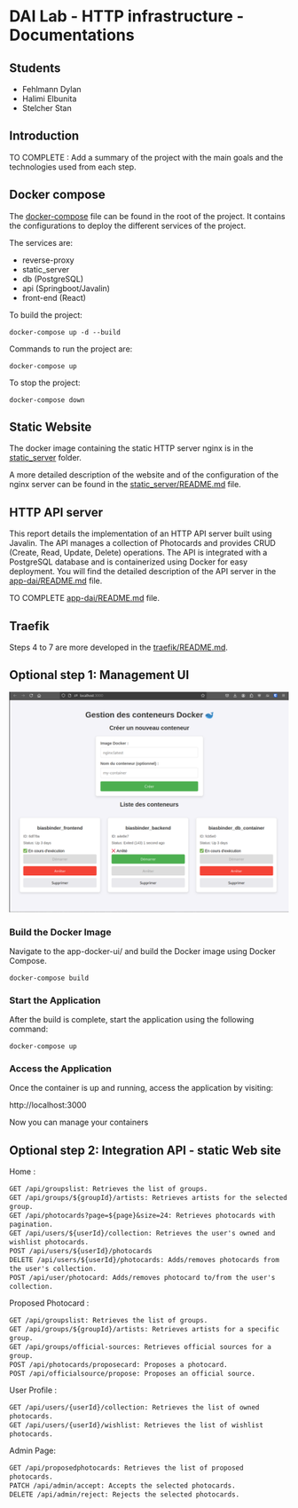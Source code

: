 DAI Lab - HTTP infrastructure - Documentations
=============================

Students
----------
- Fehlmann Dylan
- Halimi Elbunita
- Stelcher Stan

Introduction
----------
TO COMPLETE : Add a summary of the project with the main goals and the technologies used from each step.

Docker compose
----------
The [docker-compose](docker-compose.yml) file can be found in the root of the project. It contains the configurations to deploy the different services of the project.

The services are:
- reverse-proxy
- static_server
- db (PostgreSQL)
- api (Springboot/Javalin)
- front-end (React)

To build the project:
```
docker-compose up -d --build 
```

Commands to run the project are:
```
docker-compose up

```

To stop the project:
```
docker-compose down
```

Static Website
----------
The docker image containing the static HTTP server nginx is in the [static_server](static_server) folder.

A more detailed description of the website and of the configuration of the nginx server can be found in the [static_server/README.md](static_server/README.md) file.


HTTP API server
----------
This report details the implementation of an HTTP API server built using Javalin. The API manages a collection of Photocards and provides CRUD (Create, Read, Update, Delete) operations. The API is integrated with a PostgreSQL database and is containerized using Docker for easy deployment.
You will find the detailed description of the API server in the [app-dai/README.md]([app-dai/README.md) file.

TO COMPLETE [app-dai/README.md]([app-dai/README.md) file.


Traefik 
----------
Steps 4 to 7 are more developed in the [traefik/README.md](traefik/README.md).


Optional step 1: Management UI
------------------------------

![docker UI](images/app-docker-ui.png)

### Build the Docker Image


Navigate to the app-docker-ui/ and build the Docker image using Docker Compose.

```
docker-compose build
```

### Start the Application

After the build is complete, start the application using the following command:

```
docker-compose up
```

### Access the Application

Once the container is up and running, access the application by visiting:

http://localhost:3000

Now you can manage your containers


Optional step 2: Integration API - static Web site
--------------------------------------------------

Home :

    GET /api/groupslist: Retrieves the list of groups.
    GET /api/groups/${groupId}/artists: Retrieves artists for the selected group.
    GET /api/photocards?page=${page}&size=24: Retrieves photocards with pagination.
    GET /api/users/${userId}/collection: Retrieves the user's owned and wishlist photocards.
    POST /api/users/${userId}/photocards
    DELETE /api/users/${userId}/photocards: Adds/removes photocards from the user's collection.
    POST /api/user/photocard: Adds/removes photocard to/from the user's collection.

Proposed Photocard :

    GET /api/groupslist: Retrieves the list of groups.
    GET /api/groups/${groupId}/artists: Retrieves artists for a specific group.
    GET /api/groups/official-sources: Retrieves official sources for a group.
    POST /api/photocards/proposecard: Proposes a photocard.
    POST /api/officialsource/propose: Proposes an official source.

User Profile :

    GET /api/users/{userId}/collection: Retrieves the list of owned photocards.
    GET /api/users/{userId}/wishlist: Retrieves the list of wishlist photocards.

Admin Page:

    GET /api/proposedphotocards: Retrieves the list of proposed photocards.
    PATCH /api/admin/accept: Accepts the selected photocards.
    DELETE /api/admin/reject: Rejects the selected photocards.